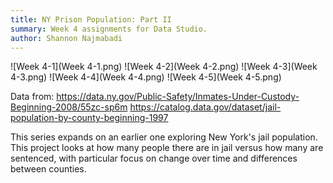 ```yaml
---
title: NY Prison Population: Part II
summary: Week 4 assignments for Data Studio.
author: Shannon Najmabadi
---
```


![Week 4-1](Week 4-1.png)
![Week 4-2](Week 4-2.png)
![Week 4-3](Week 4-3.png)
![Week 4-4](Week 4-4.png)
![Week 4-5](Week 4-5.png)

Data from:
https://data.ny.gov/Public-Safety/Inmates-Under-Custody-Beginning-2008/55zc-sp6m
https://catalog.data.gov/dataset/jail-population-by-county-beginning-1997


This series expands on an earlier one exploring New York's jail population. This project looks at how many people there are in jail versus how many are sentenced, with particular focus on change over time and differences between counties.
